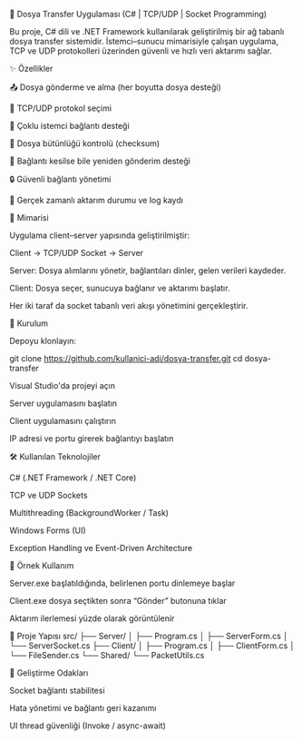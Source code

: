 📁 Dosya Transfer Uygulaması (C# | TCP/UDP | Socket Programming)

Bu proje, C# dili ve .NET Framework kullanılarak geliştirilmiş bir ağ tabanlı dosya transfer sistemidir.
İstemci–sunucu mimarisiyle çalışan uygulama, TCP ve UDP protokolleri üzerinden güvenli ve hızlı veri aktarımı sağlar.

✨ Özellikler

📤 Dosya gönderme ve alma (her boyutta dosya desteği)

🔄 TCP/UDP protokol seçimi

📡 Çoklu istemci bağlantı desteği

🧱 Dosya bütünlüğü kontrolü (checksum)

🚫 Bağlantı kesilse bile yeniden gönderim desteği

🔒 Güvenli bağlantı yönetimi

💬 Gerçek zamanlı aktarım durumu ve log kaydı

🧠 Mimarisi

Uygulama client–server yapısında geliştirilmiştir:

Client  →  TCP/UDP Socket  →  Server


Server: Dosya alımlarını yönetir, bağlantıları dinler, gelen verileri kaydeder.

Client: Dosya seçer, sunucuya bağlanır ve aktarımı başlatır.

Her iki taraf da socket tabanlı veri akışı yönetimini gerçekleştirir.

🚀 Kurulum

Depoyu klonlayın:

git clone https://github.com/kullanici-adi/dosya-transfer.git
cd dosya-transfer


Visual Studio'da projeyi açın

Server uygulamasını başlatın

Client uygulamasını çalıştırın

IP adresi ve portu girerek bağlantıyı başlatın

🛠️ Kullanılan Teknolojiler

C# (.NET Framework / .NET Core)

TCP ve UDP Sockets

Multithreading (BackgroundWorker / Task)

Windows Forms (UI)

Exception Handling ve Event-Driven Architecture

🧩 Örnek Kullanım

Server.exe başlatıldığında, belirlenen portu dinlemeye başlar

Client.exe dosya seçtikten sonra “Gönder” butonuna tıklar

Aktarım ilerlemesi yüzde olarak görüntülenir

📂 Proje Yapısı
src/
├── Server/
│   ├── Program.cs
│   ├── ServerForm.cs
│   └── ServerSocket.cs
├── Client/
│   ├── Program.cs
│   ├── ClientForm.cs
│   └── FileSender.cs
└── Shared/
    └── PacketUtils.cs

🧪 Geliştirme Odakları

Socket bağlantı stabilitesi

Hata yönetimi ve bağlantı geri kazanımı

UI thread güvenliği (Invoke / async-await)
